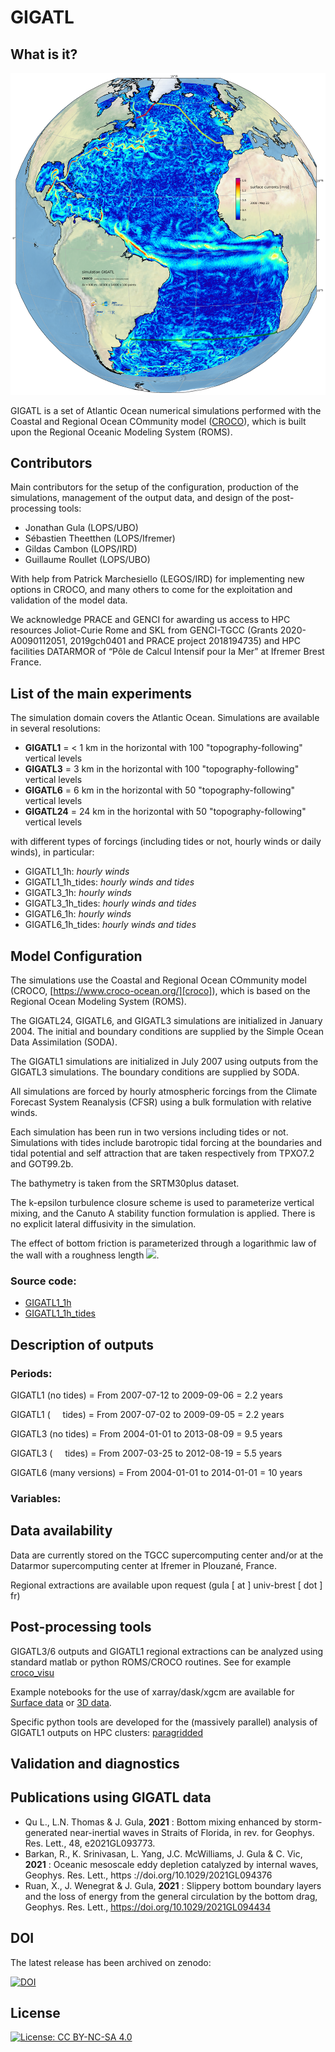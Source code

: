 # GIGATL

## What is it?

![image info](./Figures/gigatl1_1h_tides_surf_uv38160_dpi100.png)

GIGATL is a set of Atlantic Ocean numerical simulations performed with the Coastal and Regional Ocean COmmunity model ([CROCO](https://www.croco-ocean.org/)), which is built upon the Regional Oceanic Modeling System (ROMS).


## Contributors

Main contributors for the setup of the configuration, production of the simulations, management of the output data, and design of the post-processing tools:

 - Jonathan Gula (LOPS/UBO)
 - Sébastien Theetthen (LOPS/Ifremer)
 - Gildas Cambon (LOPS/IRD)
 - Guillaume Roullet (LOPS/UBO)

With help from Patrick Marchesiello (LEGOS/IRD) for implementing new options in CROCO, and many others to come for the exploitation and validation of the model data.

We acknowledge PRACE and GENCI for awarding us access to HPC resources Joliot-Curie Rome and SKL from GENCI-TGCC (Grants 2020-A0090112051, 2019gch0401 and PRACE project 2018194735) and HPC facilities DATARMOR of “Pôle de Calcul Intensif pour la Mer” at Ifremer Brest France. 


## List of the main experiments

The simulation domain covers the Atlantic Ocean. Simulations are available in several resolutions:

 - **GIGATL1** =  < 1 km in the horizontal with 100 "topography-following" vertical levels
 - **GIGATL3** = 3 km in the horizontal with 100 "topography-following" vertical levels
 - **GIGATL6** = 6 km in the horizontal with 50 "topography-following" vertical levels
 - **GIGATL24** = 24 km in the horizontal with 50 "topography-following" vertical levels

with different types of forcings (including tides or not, hourly winds or daily winds), in particular:


 - GIGATL1_1h: *hourly winds*
 - GIGATL1_1h\_tides: *hourly winds and tides*
 - GIGATL3_1h: *hourly winds*
 - GIGATL3_1h\_tides: *hourly winds and tides*
 - GIGATL6_1h: *hourly winds*
 - GIGATL6_1h\_tides: *hourly winds and tides*


## Model Configuration

The simulations use the Coastal and Regional Ocean COmmunity model (CROCO, [https://www.croco-ocean.org/][croco]), which is based on the Regional Ocean Modeling System (ROMS).

  [croco]: https://www.croco-ocean.org/
  
The GIGATL24, GIGATL6, and GIGATL3 simulations are initialized in January 2004. The initial and boundary conditions are supplied by the Simple Ocean Data Assimilation (SODA). 

The GIGATL1 simulations are initialized in July 2007 using outputs from the GIGATL3 simulations. The boundary conditions are supplied by SODA. 

All simulations are forced by hourly atmospheric forcings from the Climate Forecast System Reanalysis (CFSR) using a bulk formulation with relative winds.

Each simulation has been run in two versions including tides or not. Simulations with tides include barotropic tidal forcing at the boundaries and tidal potential and self attraction that are taken respectively from TPXO7.2 and GOT99.2b. 

The bathymetry is taken from the SRTM30plus dataset. 

The k-epsilon turbulence closure scheme is used to parameterize vertical mixing, and the Canuto A stability function formulation is applied. There is no explicit lateral diffusivity in the simulation. 

The effect of bottom friction is parameterized through a logarithmic law of the wall with a roughness length <img src="https://latex.codecogs.com/gif.latex?Z_0 = 0.01 \text { m } " />.

### Source code:

 - [GIGATL1_1h][sc00]
 - [GIGATL1_1h\_tides][sc01]
 
  [sc00]: ./Code/GIGATL1_1h
  [sc01]: ./Code/GIGATL1_1h_tides
  

 
## Description of outputs

### Periods:

GIGATL1 (no tides) = From 2007-07-12  to 2009-09-06       = 2.2 years

GIGATL1 ( &nbsp; &nbsp; tides) = From 2007-07-02  to 2009-09-05       = 2.2 years

GIGATL3 (no tides) = From 2004-01-01 to 2013-08-09         = 9.5 years

GIGATL3 ( &nbsp; &nbsp; tides) = From 2007-03-25 to 2012-08-19         = 5.5 years

GIGATL6 (many versions) = From 2004-01-01 to 2014-01-01 = 10 years


### Variables: 



## Data availability

Data are currently stored on the TGCC supercomputing center and/or at the Datarmor supercomputing center at Ifremer in Plouzané, France.

Regional extractions are available upon request (gula [ at ] univ-brest [ dot ] fr)

## Post-processing tools


GIGATL3/6 outputs and GIGATL1 regional extractions can be analyzed using standard matlab or python ROMS/CROCO routines. See for example [croco_visu][tools0]

  [tools0]: https://croco-ocean.gitlabpages.inria.fr/croco_doc/tutos/tutos.14.visu.python.html#
  
Example notebooks for the use of xarray/dask/xgcm are available for [Surface data][notebook_0] or [3D data][notebook_1].


  [notebook_0]: ./notebooks/croco_surf_example_xgcm.ipynb
  [notebook_1]: ./notebooks/croco_3d_example_xgcm.ipynb

Specific python tools are developed for the (massively parallel) analysis of GIGATL1 outputs on HPC clusters: [paragridded][tools1]

  [tools1]: https://github.com/pvthinker/paragridded

## Validation and diagnostics


## Publications using GIGATL data

- Qu L., L.N. Thomas & J. Gula, **2021** : Bottom mixing enhanced by storm-generated near-inertial waves in Straits of Florida, in rev. for Geophys. Res. Lett., 48, e2021GL093773.
- Barkan, R., K. Srinivasan, L. Yang, J.C. McWilliams, J. Gula & C. Vic, **2021** : Oceanic mesoscale eddy depletion catalyzed by internal waves, Geophys. Res. Lett., https ://doi.org/10.1029/2021GL094376
- Ruan, X., J. Wenegrat & J. Gula, **2021** : Slippery bottom boundary layers and the loss of energy from the general circulation by the bottom drag, Geophys. Res. Lett., https://doi.org/10.1029/2021GL094434


## DOI

The latest release has been archived on zenodo:

[![DOI](https://zenodo.org/badge/DOI/10.5281/zenodo.4948523.svg)](https://doi.org/10.5281/zenodo.4948523)



## License

[![License: CC BY-NC-SA 4.0](https://img.shields.io/badge/License-CC%20BY--NC--SA%204.0-lightgrey.svg)](http://creativecommons.org/licenses/by-nc-sa/4.0/)
